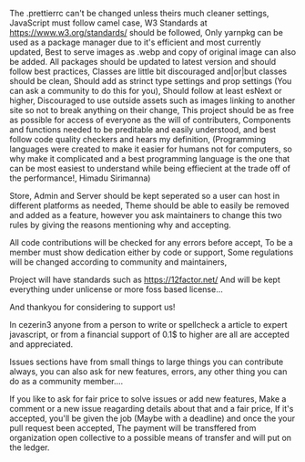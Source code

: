 The .prettierrc can't be changed unless theirs much cleaner settings,
JavaScript must follow camel case,
W3 Standards at https://www.w3.org/standards/ should be followed,
Only yarnpkg can be used as a package manager due to it's efficient and
most currently updated,
Best to serve images as .webp and copy of original image can also be added.
All packages should be updated to latest version and should follow best practices,
Classes are little bit discouraged and|or|but classes should be clean,
Should add as strinct type settings and prop settings
(You can ask a community to do this for you),
Should follow at least esNext or higher,
Discouraged to use outside assets such as images linking to another site so
not to break anything on their change,
This project should be as free as possible for access of everyone as the
will of contributers,
Components and functions needed to be preditable and easily understood,
and best follow code quality checkers and hears my definition,
(Programming languages were created to make it easier for humans not for computers,
so why make it complicated and a best programming language is the one that can be most easiest to
understand while being effiecient at the trade off of the performance!, Himadu Sirimanna)

Store, Admin and Server should be kept seperated so a user can host in
different platforms as needed,
Theme should be able to easily be removed and added as a feature,
however you ask maintainers to change this
two rules by giving the reasons mentioning why and accepting.

All code contributions will be checked for any errors before accept,
To be a member must show dedication either by code or support,
Some regulations will be changed according to community and maintainers,

Project will have standards such as https://12factor.net/
And will be kept everything under unlicense or more foss based license...

And thankyou for considering to support us!

In cezerin3 anyone from a person to write or spellcheck a article to
expert javascript, or from a financial support of 0.1\$ to higher are all
are accepted and appreciated.

Issues sections have from small things to large things you can contribute always,
you can also ask for new features, errors, any other thing you can do as a community member....

If you like to ask for fair price to solve issues or add new features,
Make a comment or a new issue reagarding details about that and a fair price,
If it's accepted, you'll be given the job (Maybe with a deadline)
and once the your pull request been accepted,
The payment will be transffered from organization open collective to a possible
means of transfer and will put on the ledger.
